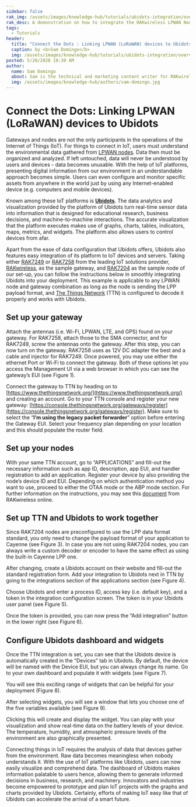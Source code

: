 ```yaml
---
sidebar: false
rak_img: /assets/images/knowledge-hub/tutorials/ubidots-integration/overview.jpg
rak_desc: A demonstration on how to integrate the RAKwireless LPWAN Nodes and Gateways to the Ubidots IoT platform.
tags:
  - Tutorials
header:
  title: "Connect the Dots : Linking LPWAN (LoRaWAN) devices to Ubidots"
  caption: by <b>Sam Domingo</b>
  img: /assets/images/knowledge-hub/tutorials/ubidots-integration/overview.jpg
posted: 5/20/2020 10:30 AM
author:
  name: Sam Domingo
  about: Sam is the technical and marketing content writer for RAKwireless. Her passion for writing that manifested in her playwriting and poetry now flows into her in-depth coverage of the IoT community.
  img: /assets/images/knowledge-hub/authors/sam-domingo.jpg
---
```


# Connect the Dots: Linking LPWAN (LoRaWAN) devices to Ubidots

Gateways and nodes are not the only participants in the operations of the Internet of Things (IoT). For things to connect in IoT, users must understand the environmental data gathered from [LPWAN nodes](https://store.rakwireless.com/collections/boards-nodes). Data then must be organized and analyzed. If left untouched, data will never be understood by users and devices - data becomes unusable. With the help of IoT platforms, presenting digital information from our environment in an understandable approach becomes simple. Users can even configure and monitor specific assets from anywhere in the world just by using any Internet-enabled device (e.g. computers and mobile devices).

Known among these IoT platforms is [**Ubidots**](https://ubidots.com/). The data analytics and visualization provided by the platform of Ubidots turn real-time sensor data into information that is designed for educational research, business decisions, and machine-to-machine interactions. The accurate visualization that the platform executes makes use of graphs, charts, tables, indicators, maps, metrics, and widgets. The platform also allows users to control devices from afar.

Apart from the ease of data configuration that Ubidots offers, Ubidots also features easy integration of its platform to IoT devices and servers. Taking either [RAK7249](https://www.rakwireless.com/en-us/products/lpwan-gateways-and-concentrators/rak7249) or [RAK7258](https://www.rakwireless.com/en-us/products/lpwan-gateways-and-concentrators/rak7258) from the leading IoT solutions provider, [RAKwireless](https://www.rakwireless.com/en-us/products/lpwan-gateways-and-concentrators/rak7258), as the sample gateway, and [RAK7204](https://www.rakwireless.com/en-us/products/lpwan-gateways-and-concentrators/rak7258) as the sample node of our set-up, you can follow the instructions below in smoothly integrating Ubidots into your deployment. This example is applicable to any LPWAN node and gateway combination as long as the node is sending the LPP payload format, and [The Things Network](https://www.thethingsnetwork.org/) (TTN) is configured to decode it properly and works with Ubidots.

## Set up your gateway

Attach the antennas (i.e. Wi-Fi, LPWAN, LTE, and GPS) found on your gateway. For RAK7258, attach those to the SMA connector, and for RAK7249, screw the antennas onto the gateway. After this step, you can now turn on the gateway. RAK7258 uses as 12V DC adapter the best and a cable and injector for RAK7249. Once powered, you may use either the ethernet Port or Wi-Fi to connect the gateway. Both of these options let you access the Management UI via a web browser in which you can see the gateway’s EUI (see Figure 1).

<rk-img
  src="/assets/images/knowledge-hub/tutorials/ubidots-integration/Gateway-Configuration---Gateway-EUI-1.png"
  width="100%"
  caption="Gateway Configuration – Gateway EUI"
/>

Connect the gateway to TTN by heading on to [https://www.thethingsnetwork.org/](https://www.thethingsnetwork.org/) and creating an account. Go to your TTN console and register your new gateway: [https://console.thethingsnetwork.org/gateways/register](https://console.thethingsnetwork.org/gateways/register). Make sure to select the “**I’m using the legacy packet forwarder**” option before entering the Gateway EUI. Select your frequency plan depending on your location and this should populate the router field.

<rk-img
  src="/assets/images/knowledge-hub/tutorials/ubidots-integration/Gateway-Overview---Status-connected.png"
  width="100%"
  caption="Gateway Overview – Status connected"
/>

## Set up your nodes

With your same TTN account, go to “APPLICATIONS” and fill-out the necessary information such as app ID, description, app EUI, and handler registration to add an application. Register your device by also providing the node’s device ID and EUI. Depending on which authentication method you want to use, proceed to either the OTAA mode or the ABP mode section. For further information on the instructions, you may see this [document](https://doc.rakwireless.com/rak7204-lora-environmental-sensor/quick-start-guide) from RAKwireless online.

## Set up TTN and Ubidots to work together

Since RAK7204 nodes are preconfigured to use the LPP data format standard, you only need to change the payload format of your application to Cayenne (see Figure 3). In case you are not using RAK7204 nodes, you can always write a custom decoder or encoder to have the same effect as using the built-in Cayenne LPP one.

<rk-img
  src="/assets/images/knowledge-hub/tutorials/ubidots-integration/Payload-format---Cayenne-LPP.png"
  width="100%"
  caption="Payload format – Cayenne LPP"
/>

After changing, create a Ubidots account on their website and fill-out the standard registration form. Add your integration to Ubidots next in TTN by going to the integrations section of the applications section (see Figure 4).

<rk-img
  src="/assets/images/knowledge-hub/tutorials/ubidots-integration/Ubidots-Integration.png"
  width="100%"
  caption="Ubidots Integration"
/>

Choose Ubidots and enter a process ID, access key (i.e. default key), and a token in the integration configuration screen. The token is in your Ubidots user panel (see Figure 5).

<rk-img
  src="/assets/images/knowledge-hub/tutorials/ubidots-integration/Ubidots-API-Credentials---Token.png"
  width="100%"
  caption="Ubidots API Credentials - Token"
/>

Once the token is provided, you can now press the “Add integration” button in the lower right (see Figure 6).

<rk-img
  src="/assets/images/knowledge-hub/tutorials/ubidots-integration/Ubidots-Integration-configuration.png"
  width="100%"
  caption="Ubidots Integration configuration"
/>

## Configure Ubidots dashboard and widgets

Once the TTN integration is set, you can see that the Ubidots device is automatically created in the “Devices” tab in Ubidots. By default, the device will be named with the Device EUI, but you can always change its name. Go to your own dashboard and populate it with widgets (see Figure 7).

<rk-img
  src="/assets/images/knowledge-hub/tutorials/ubidots-integration/Ubidots-Dashboard---RAK7204-Widgets.png"
  width="100%"
  caption="Ubidots Dashboard – RAK7204 Widgets"
/>

You will see this exciting range of widgets that can be helpful for your deployment (Figure 8).

<rk-img
  src="/assets/images/knowledge-hub/tutorials/ubidots-integration/Widgets-selection-screen.png"
  width="50%"
  caption="Widgets selection screen"
/>

After selecting widgets, you will see a window that lets you choose one of the five variables available (see Figure 9).

<rk-img
  src="/assets/images/knowledge-hub/tutorials/ubidots-integration/Adding-a-Variable-to-display.png"
  width="100%"
  caption="Adding a Variable to display"
/>

Clicking this will create and display the widget. You can play with your visualization and show real-time data on the battery levels of your device. The temperature, humidity, and atmospheric pressure levels of the environment are also graphically presented.

Connecting things in IoT requires the analysis of data that devices gather from the environment. Raw data becomes meaningless when nobody understands it. With the use of IoT platforms like Ubidots, users can now easily visualize and comprehend data. The dashboard of Ubidots makes information palatable to users hence, allowing them to generate informed decisions in business, research, and machinery. Innovators and industries become empowered to prototype and plan IoT projects with the graphs and charts provided by Ubidots. Certainly, efforts of making IoT easy like that of Ubidots can accelerate the arrival of a smart future.


<rk-author />